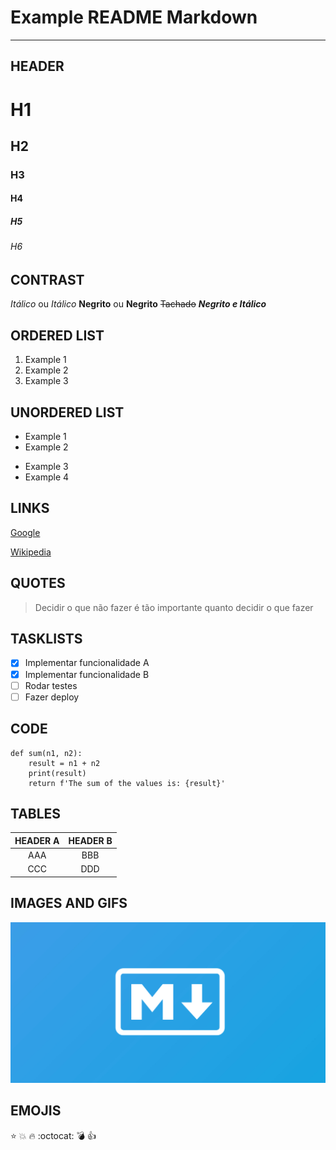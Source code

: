 #  Example README Markdown
---

## HEADER

# H1
## H2
### H3
#### H4
##### H5
###### H6

## CONTRAST

*Itálico* ou _Itálico_
**Negrito** ou __Negrito__
~~Tachado~~
**_Negrito e Itálico_**

## ORDERED LIST

1. Example 1
2. Example 2
3. Example 3

## UNORDERED LIST

- Example 1
- Example 2

* Example 3
* Example 4

## LINKS

[Google](https://www.google.com)

[Wikipedia](https://www.wikipedia.org)

## QUOTES

> Decidir o que não fazer é tão
> importante quanto decidir
> o que fazer

## TASKLISTS

- [x] Implementar funcionalidade A
- [x] Implementar funcionalidade B
- [ ] Rodar testes 
- [ ] Fazer deploy

## CODE

```
def sum(n1, n2):
    result = n1 + n2
    print(result)
    return f'The sum of the values ​​is: {result}'
```

## TABLES

| HEADER A | HEADER B |
| :------: | :------: |
|   AAA    |   BBB    |
|   CCC    |   DDD    |

## IMAGES AND GIFS

![Markdown](/assets/markdown.jpg)

## EMOJIS

:star:
:boom:
:fire:
:octocat:
:bomb:
:+1: